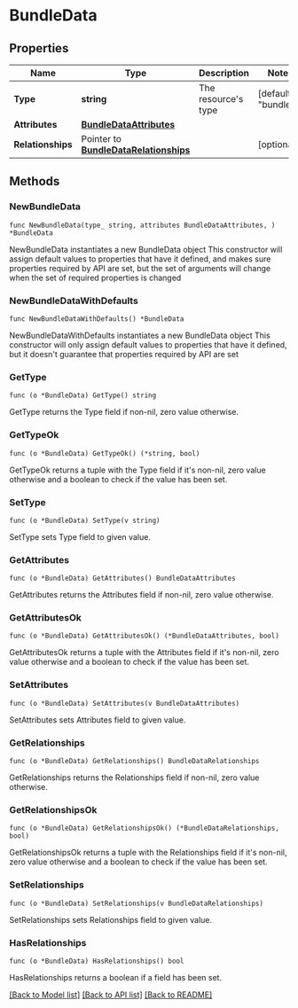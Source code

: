 # BundleData

## Properties

Name | Type | Description | Notes
------------ | ------------- | ------------- | -------------
**Type** | **string** | The resource&#39;s type | [default to "bundles"]
**Attributes** | [**BundleDataAttributes**](BundleDataAttributes.md) |  | 
**Relationships** | Pointer to [**BundleDataRelationships**](BundleDataRelationships.md) |  | [optional] 

## Methods

### NewBundleData

`func NewBundleData(type_ string, attributes BundleDataAttributes, ) *BundleData`

NewBundleData instantiates a new BundleData object
This constructor will assign default values to properties that have it defined,
and makes sure properties required by API are set, but the set of arguments
will change when the set of required properties is changed

### NewBundleDataWithDefaults

`func NewBundleDataWithDefaults() *BundleData`

NewBundleDataWithDefaults instantiates a new BundleData object
This constructor will only assign default values to properties that have it defined,
but it doesn't guarantee that properties required by API are set

### GetType

`func (o *BundleData) GetType() string`

GetType returns the Type field if non-nil, zero value otherwise.

### GetTypeOk

`func (o *BundleData) GetTypeOk() (*string, bool)`

GetTypeOk returns a tuple with the Type field if it's non-nil, zero value otherwise
and a boolean to check if the value has been set.

### SetType

`func (o *BundleData) SetType(v string)`

SetType sets Type field to given value.


### GetAttributes

`func (o *BundleData) GetAttributes() BundleDataAttributes`

GetAttributes returns the Attributes field if non-nil, zero value otherwise.

### GetAttributesOk

`func (o *BundleData) GetAttributesOk() (*BundleDataAttributes, bool)`

GetAttributesOk returns a tuple with the Attributes field if it's non-nil, zero value otherwise
and a boolean to check if the value has been set.

### SetAttributes

`func (o *BundleData) SetAttributes(v BundleDataAttributes)`

SetAttributes sets Attributes field to given value.


### GetRelationships

`func (o *BundleData) GetRelationships() BundleDataRelationships`

GetRelationships returns the Relationships field if non-nil, zero value otherwise.

### GetRelationshipsOk

`func (o *BundleData) GetRelationshipsOk() (*BundleDataRelationships, bool)`

GetRelationshipsOk returns a tuple with the Relationships field if it's non-nil, zero value otherwise
and a boolean to check if the value has been set.

### SetRelationships

`func (o *BundleData) SetRelationships(v BundleDataRelationships)`

SetRelationships sets Relationships field to given value.

### HasRelationships

`func (o *BundleData) HasRelationships() bool`

HasRelationships returns a boolean if a field has been set.


[[Back to Model list]](../README.md#documentation-for-models) [[Back to API list]](../README.md#documentation-for-api-endpoints) [[Back to README]](../README.md)



